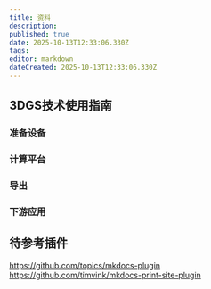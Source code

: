 ```yaml
---
title: 资料
description: 
published: true
date: 2025-10-13T12:33:06.330Z
tags: 
editor: markdown
dateCreated: 2025-10-13T12:33:06.330Z
---
```



## 3DGS技术使用指南

### 准备设备

### 计算平台

### 导出

### 下游应用

## 待参考插件

https://github.com/topics/mkdocs-plugin  
https://github.com/timvink/mkdocs-print-site-plugin
